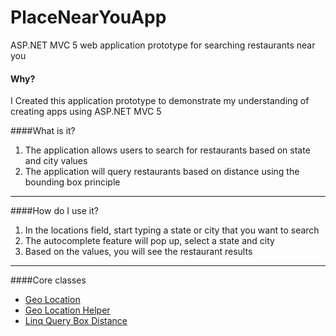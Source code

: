 # PlaceNearYouApp
ASP.NET MVC 5 web application prototype for searching restaurants near you

#### Why?
I Created this application prototype to demonstrate my understanding of creating apps using ASP.NET MVC 5

####What is it?
1. The application allows users to search for restaurants based on state and city values
2. The application will query restaurants based on distance using the bounding box principle

---

####How do I use it? 
1. In the locations field, start typing a state or city that you want to search
2. The autocomplete feature will pop up, select a state and city
3. Based on the values, you will see the restaurant results

---
####Core classes
- [Geo Location](https://github.com/deniscekic786/RestaurantsNearYou/blob/master/PlaceNearYouApp/PlaceNearYouApp/BLL/GeoLocation.cs)
- [Geo Location Helper](https://github.com/deniscekic786/RestaurantsNearYou/blob/master/PlaceNearYouApp/PlaceNearYouApp/Extentions/Helpers.cs)
- [Linq Query Box Distance](https://github.com/deniscekic786/RestaurantsNearYou/blob/master/PlaceNearYouApp/PlaceNearYouApp/DAL/RestaurantRepository.cs)

